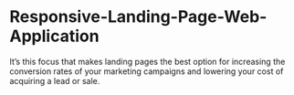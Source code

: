 # Responsive-Landing-Page-Web-Application
It’s this focus that makes landing pages the best option for increasing the conversion rates of your marketing campaigns and lowering your cost of acquiring a lead or sale.
